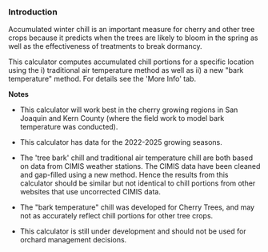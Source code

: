 ### Introduction

Accumulated winter chill is an important measure for cherry and other tree crops because it predicts when the trees are likely to bloom in the spring as well as the effectiveness of treatments to break dormancy. 

This calculator computes accumulated chill portions for a specific location using the i) traditional air temperature method as well as ii) a new "bark temperature" method. For details see the 'More Info' tab.

<div class="caveats">

**Notes**

- This calculator will work best in the cherry growing regions in San Joaquin and Kern County (where the field work to model bark temperature was conducted).

- This calculator has data for the 2022-2025 growing seasons. 

- The 'tree bark' chill and traditional air temperature chill are both based on data from CIMIS weather stations. The CIMIS data have been cleaned and gap-filled using a new method. Hence the results from this calculator should be similar but not identical to chill portions from other websites that use uncorrected CIMIS data. 

- The "bark temperature" chill was developed for Cherry Trees, and may not as accurately reflect chill portions for other tree crops.

- This calculator is still under development and should not be used for orchard management decisions.

</div>


